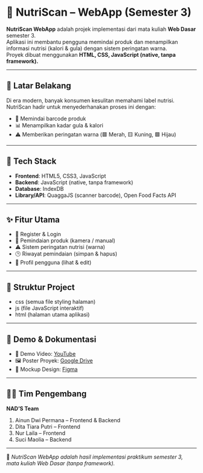 # 🥗 NutriScan – WebApp (Semester 3)

**NutriScan WebApp** adalah projek implementasi dari mata kuliah **Web Dasar** semester 3.  
Aplikasi ini membantu pengguna memindai produk dan menampilkan informasi nutrisi (kalori & gula) dengan sistem peringatan warna.  
Proyek dibuat menggunakan **HTML, CSS, JavaScript (native, tanpa framework).**

---

## 📖 Latar Belakang
Di era modern, banyak konsumen kesulitan memahami label nutrisi.  
NutriScan hadir untuk menyederhanakan proses ini dengan:  
- 📸 Memindai barcode produk  
- 📊 Menampilkan kadar gula & kalori  
- ⚠️ Memberikan peringatan warna (🟥 Merah, 🟨 Kuning, 🟩 Hijau)

---

## 🚀 Tech Stack
- **Frontend**: HTML5, CSS3, JavaScript  
- **Backend**: JavaScript (native, tanpa framework)  
- **Database**: IndexDB  
- **Library/API**: QuaggaJS (scanner barcode), Open Food Facts API  

---

## ✨ Fitur Utama
- 🔐 Register & Login  
- 📸 Pemindaian produk (kamera / manual)  
- ⚠️ Sistem peringatan nutrisi (warna)  
- 🕒 Riwayat pemindaian (simpan & hapus)  
- 👤 Profil pengguna (lihat & edit)  

---

## 📂 Struktur Project

- css (semua file styling halaman)
- js (file JavaScript interaktif)
- html (halaman utama aplikasi)

---

## 📸 Demo & Dokumentasi
- 🎥 Demo Video: [YouTube](https://youtu.be/kMpNDhMPSiU)  
- 🖼️ Poster Proyek: [Google Drive](https://drive.google.com/file/d/1_VvuvXlZxHOhdg1myhZWVl6iqjUjA6dV/view?usp=sharing)  
- 🎨 Mockup Design: [Figma](https://www.figma.com/design/sOzEong42y12htRO6h4Vm9/Mockup-Nutriscan?node-id=0-1&t=9eHtGNk3FkzSKZjq-1)

---

## 👨‍💻 Tim Pengembang
**NAD’S Team**  
1. Ainun Dwi Permana – Frontend & Backend  
2. Dita Tiara Putri – Frontend  
3. Nur Laila – Frontend  
4. Suci Maolia – Backend  

---

📌 *NutriScan WebApp adalah hasil implementasi praktikum semester 3, mata kuliah Web Dasar (tanpa framework).*

